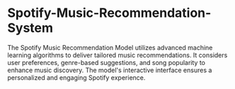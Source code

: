# Spotify-Music-Recommendation-System
The Spotify Music Recommendation Model utilizes advanced machine learning algorithms to deliver tailored music recommendations. It considers user preferences, genre-based suggestions, and song popularity to enhance music discovery. The model's interactive interface ensures a personalized and engaging Spotify experience.
